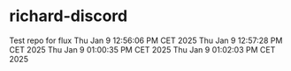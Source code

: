 # richard-discord
Test repo for flux
Thu Jan  9 12:56:06 PM CET 2025
Thu Jan  9 12:57:28 PM CET 2025
Thu Jan  9 01:00:35 PM CET 2025
Thu Jan  9 01:02:03 PM CET 2025
